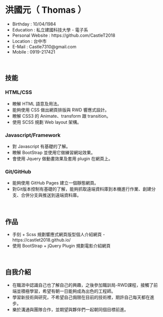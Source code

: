 <h1>洪國元（ Thomas ）</h1>

<ul>
  <li>Birthday : 10/04/1984</li>
  <li>Education : 私立建國科技大學 - 電子系</li>
  <li>Personal Website : https://github.com/CastleT2018</li>
  <li>Location : 台中市</li>
  <li>E-Mail : Castle7310@gmail.com</li>
  <li>Mobile : 0919-217421</li>
</ul>
<br>
<h2>技能</h2>

<h3>HTML/CSS</h3>
<ul>
  <li>瞭解 HTML 語意及用法。</li>
  <li>能夠使用 CSS 做出網頁排版與 RWD 響應式設計。</li>
  <li>瞭解 CSS3 的 Animate、transform 跟 transition。</li>
  <li>使用 SCSS 規劃 Web layout 架構。</li>
</ul>
<h3>Javascript/Framework</h3>
<ul>
  <li>對 Javascript 有基礎的了解。</li>
  <li>瞭解 BootStrap 並使用它做練習網站效果。</li>
  <li>會使用 Jquery 做動畫效果及套用 plugin 在網頁上。</li>
</ul>
<h3>Git/GitHub</h3>
<ul>
  <li>能夠使用 GitHub Pages 建立一個靜態網頁。</li>
  <li>對Git版本控制有基礎的了解，能夠抓取遠端資料庫到本機進行作業、創建分支、合併分支與推送到遠端資料庫。</li>
</ul>
<br>
<h2>作品</h2>

<ul>
  <li>手刻 + Scss 規劃響應式網頁版型個人介紹網頁 - https://castlet2018.github.io/</li>
  <li>使用 BootStrap + jQuery Plugin 規劃電影介紹網頁 </li>
</ul>
<br>
<h2>自我介紹</h2>

<ul>
  <li>在職涯中認識自己也了解自己的興趣，之後參加職訓局-RWD課程，接觸了前端並積極學習，希望有朝一日能夠成為出色的工程師。</li>
  <li>學習新技術與研究，不希望自己侷限在目前的技術裡，期許自己每天都在進步。</li>
  <li>樂於溝通與團隊合作，並期望與夥伴們一起朝同個目標前進。</li>
</ul>


